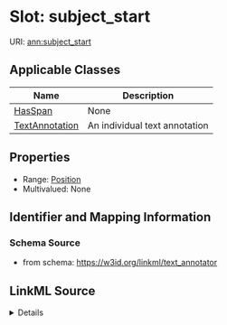 # Slot: subject_start

URI: [ann:subject_start](https://w3id.org/linkml/text_annotator/subject_start)



<!-- no inheritance hierarchy -->




## Applicable Classes

| Name | Description |
| --- | --- |
[HasSpan](HasSpan.md) | None
[TextAnnotation](TextAnnotation.md) | An individual text annotation






## Properties

* Range: [Position](Position.md)
* Multivalued: None







## Identifier and Mapping Information







### Schema Source


* from schema: https://w3id.org/linkml/text_annotator




## LinkML Source

<details>
```yaml
name: subject_start
from_schema: https://w3id.org/linkml/text_annotator
exact_mappings:
- bpa:from
rank: 1000
alias: subject_start
owner: HasSpan
domain_of:
- HasSpan
range: Position

```
</details>